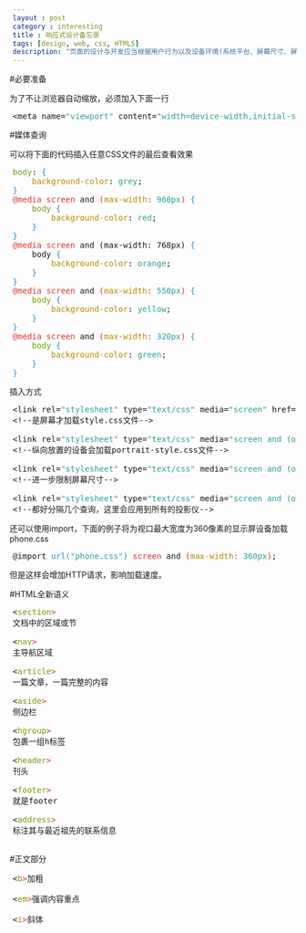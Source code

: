 ```yaml
---
layout : post
category : interesting
title : 响应式设计备忘录
tags: [design, web, css, HTML5]
description: "页面的设计与开发应当根据用户行为以及设备环境(系统平台、屏幕尺寸、屏幕定向等)进行相应的响应和调整。具体的实践方式由多方面组成，包括弹性网格和布局、图片、CSS media query的使用等。无论用户正在使用笔记本还是iPad，我们的页面都应该能够自动切换分辨率、图片尺寸及相关脚本功能等，以适应不同设备。"
---
```


#必要准备

为了不让浏览器自动缩放，必须加入下面一行

<style type="text/css">
pre {padding-left:0.4em;}
.Constant { color: #2aa198; }
.Identifier { color: #268bd2; }
.LineNr { }
.Statement { color: #719e07; }
.Type { color: #b58900; }
.Special { color: #dc322f; }
</style>

<pre id='vimCodeElement' style="overflow:auto">
<span class="htmlTag">&lt;</span><span class="htmlTagName">meta</span><span class="htmlTag"> </span><span class="htmlArg">name</span><span class="htmlTag">=</span><span class="Constant">&quot;viewport&quot;</span><span class="htmlTag"> </span><span class="htmlArg">content</span><span class="htmlTag">=</span><span class="Constant">&quot;width=device-width,initial-scale=1.0&quot;</span><span class="htmlTag"> /&gt;</span>
</pre>


#媒体查询

可以将下面的代码插入任意CSS文件的最后查看效果

<pre id='vimCodeElement' style="overflow:auto">
<span class="Statement">body</span>: <span class="Identifier">{</span>
    <span class="Type">background-color</span>: <span class="Constant">grey</span>;
<span class="Identifier">}</span>
<span class="Special">@media</span> <span class="Special">screen</span> and <span class="Special">(</span><span class="Type">max-width</span><span class="Special">: </span><span class="Constant">960px</span><span class="Special">)</span> <span class="Identifier">{</span>
    <span class="Statement">body</span> <span class="Identifier">{</span>
        <span class="Type">background-color</span>: <span class="Constant">red</span>;
    <span class="Identifier">}</span>
<span class="Identifier">}</span>
<span class="Special">@media</span> <span class="Special">screen</span> and (max-width: 768px) <span class="Identifier">{</span>
    body <span class="Identifier">{</span>
        <span class="Type">background-color</span>: <span class="Constant">orange</span>;
    <span class="Identifier">}</span>
<span class="Identifier">}</span>
<span class="Special">@media</span> <span class="Special">screen</span> and <span class="Special">(</span><span class="Type">max-width</span><span class="Special">: </span><span class="Constant">550px</span><span class="Special">)</span> <span class="Identifier">{</span>
    <span class="Statement">body</span> <span class="Identifier">{</span>
        <span class="Type">background-color</span>: <span class="Constant">yellow</span>;
    <span class="Identifier">}</span>
<span class="Identifier">}</span>
<span class="Special">@media</span> <span class="Special">screen</span> and <span class="Special">(</span><span class="Type">max-width</span><span class="Special">: </span><span class="Constant">320px</span><span class="Special">)</span> <span class="Identifier">{</span>
    <span class="Statement">body</span> <span class="Identifier">{</span>
        <span class="Type">background-color</span>: <span class="Constant">green</span>;
    <span class="Identifier">}</span>
<span class="Identifier">}</span>
</pre>




插入方式

<pre id='vimCodeElement' style="overflow:auto">
<span class="htmlTag">&lt;</span><span class="htmlTagName">link</span><span class="htmlTag"> </span><span class="htmlArg">rel</span><span class="htmlTag">=</span><span class="Constant">&quot;stylesheet&quot;</span><span class="htmlTag"> </span><span class="htmlArg">type</span><span class="htmlTag">=</span><span class="Constant">&quot;text/css&quot;</span><span class="htmlTag"> </span><span class="htmlArg">media</span><span class="htmlTag">=</span><span class="Constant">&quot;screen&quot;</span><span class="htmlTag"> </span><span class="htmlArg">href</span><span class="htmlTag">=</span><span class="Constant">&quot;style.css&quot;</span><span class="htmlTag"> /&gt;</span>
<span class="Comment">&lt;!</span><span class="Comment">--是屏幕才加载style.css文件--</span><span class="Comment">&gt;</span>

<span class="htmlTag">&lt;</span><span class="htmlTagName">link</span><span class="htmlTag"> </span><span class="htmlArg">rel</span><span class="htmlTag">=</span><span class="Constant">&quot;stylesheet&quot;</span><span class="htmlTag"> </span><span class="htmlArg">type</span><span class="htmlTag">=</span><span class="Constant">&quot;text/css&quot;</span><span class="htmlTag"> </span><span class="htmlArg">media</span><span class="htmlTag">=</span><span class="Constant">&quot;screen and (orientation: portrait)&quot;</span><span class="htmlTag"> </span><span class="htmlArg">href</span><span class="htmlTag">=</span><span class="Constant">&quot;portrait-style.css&quot;</span><span class="htmlTag"> /&gt;</span>
<span class="Comment">&lt;!</span><span class="Comment">--纵向放置的设备会加载portrait-style.css文件--</span><span class="Comment">&gt;</span>

<span class="htmlTag">&lt;</span><span class="htmlTagName">link</span><span class="htmlTag"> </span><span class="htmlArg">rel</span><span class="htmlTag">=</span><span class="Constant">&quot;stylesheet&quot;</span><span class="htmlTag"> </span><span class="htmlArg">type</span><span class="htmlTag">=</span><span class="Constant">&quot;text/css&quot;</span><span class="htmlTag"> </span><span class="htmlArg">media</span><span class="htmlTag">=</span><span class="Constant">&quot;screen and (orientation: portrait) and (max-width: 800px)&quot;</span><span class="htmlTag"> </span><span class="htmlArg">href</span><span class="htmlTag">=</span><span class="Constant">&quot;800px-portrait-style.css&quot;</span><span class="htmlTag"> /&gt;</span>
<span class="Comment">&lt;!</span><span class="Comment">--进一步限制屏幕尺寸--</span><span class="Comment">&gt;</span>

<span class="htmlTag">&lt;</span><span class="htmlTagName">link</span><span class="htmlTag"> </span><span class="htmlArg">rel</span><span class="htmlTag">=</span><span class="Constant">&quot;stylesheet&quot;</span><span class="htmlTag"> </span><span class="htmlArg">type</span><span class="htmlTag">=</span><span class="Constant">&quot;text/css&quot;</span><span class="htmlTag"> </span><span class="htmlArg">media</span><span class="htmlTag">=</span><span class="Constant">&quot;screen and (orientation: portrait) and (max-width: 800px), projection&quot;</span><span class="htmlTag"> </span><span class="htmlArg">href</span><span class="htmlTag">=</span><span class="Constant">&quot;800px-portrait-style.css&quot;</span><span class="htmlTag"> /&gt;</span>
<span class="Comment">&lt;!</span><span class="Comment">--都好分隔几个查询，这里会应用到所有的投影仪--</span><span class="Comment">&gt;</span>
</pre>


还可以使用import，下面的例子将为视口最大宽度为360像素的显示屏设备加载phone.css

<pre id='vimCodeElement' style="overflow:auto">
<span class="PreProc">@import </span><span class="Identifier">url(</span><span class="Constant">&quot;phone.css&quot;</span><span class="Identifier">)</span><span class="PreProc"> </span><span class="Special">screen</span><span class="PreProc"> and </span><span class="Special">(</span><span class="Type">max-width</span><span class="Special">: </span><span class="Constant">360px</span><span class="Special">)</span><span class="PreProc">;</span>
</pre>


但是这样会增加HTTP请求，影响加载速度。

#HTML全新语义

<pre id='vimCodeElement' style="overflow:auto">
&lt;<span class="Statement">section</span><span class="Special">&gt;</span>
文档中的区域或节

&lt;<span class="Statement">nav</span><span class="Special">&gt;</span>
主导航区域

&lt;<span class="Statement">article</span><span class="Special">&gt;</span>
一篇文章，一篇完整的内容

&lt;<span class="Statement">aside</span><span class="Special">&gt;</span>
侧边栏

&lt;<span class="Statement">hgroup</span><span class="Special">&gt;</span>
包裹一组h标签

&lt;<span class="Statement">header</span><span class="Special">&gt;</span>
刊头

&lt;<span class="Statement">footer</span><span class="Special">&gt;</span>
就是footer

&lt;<span class="Statement">address</span><span class="Special">&gt;</span>
标注其与最近祖先的联系信息

</pre>


#正文部分

<pre id='vimCodeElement' style="overflow:auto">
&lt;<span class="Statement">b</span><span class="Special">&gt;</span>加粗

&lt;<span class="Statement">em</span><span class="Special">&gt;</span>强调内容重点

&lt;<span class="Statement">i</span><span class="Special">&gt;</span>斜体
</pre>


